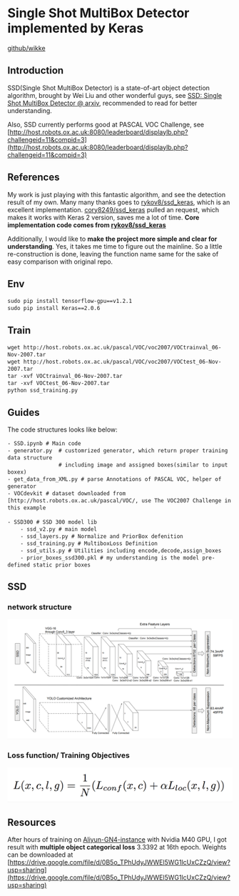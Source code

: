 # Single Shot MultiBox Detector implemented by Keras

[github/wikke](https://github.com/wikke)

## Introduction

SSD(Single Shot MultiBox Detector) is a state-of-art object detection algorithm, brought by Wei Liu and other wonderful guys, see [SSD: Single Shot MultiBox Detector @ arxiv](https://arxiv.org/abs/1512.02325), recommended to read for better understanding.

Also, SSD currently performs good at PASCAL VOC Challenge, see [http://host.robots.ox.ac.uk:8080/leaderboard/displaylb.php?challengeid=11&compid=3](http://host.robots.ox.ac.uk:8080/leaderboard/displaylb.php?challengeid=11&compid=3)

## References

My work is just playing with this fantastic algorithm, and see the detection result of my own. Many many thanks goes to [rykov8/ssd_keras](https://github.com/rykov8/ssd_keras), which is an excellent implementation. [cory8249/ssd_keras](https://github.com/cory8249/ssd_keras) pulled an request, which makes it works with Keras 2 version, saves me a lot of time. **Core implementation code comes from [rykov8/ssd_keras](https://github.com/rykov8/ssd_keras)**

Additionally, I would like to **make the project more simple and clear for understanding**. Yes, it takes me time to figure out the mainline. So a little re-construction is done, leaving the function name same for the sake of easy comparison with original repo.

## Env

```
sudo pip install tensorflow-gpu==v1.2.1
sudo pip install Keras==2.0.6
```

## Train

```
wget http://host.robots.ox.ac.uk/pascal/VOC/voc2007/VOCtrainval_06-Nov-2007.tar
wget http://host.robots.ox.ac.uk/pascal/VOC/voc2007/VOCtest_06-Nov-2007.tar
tar -xvf VOCtrainval_06-Nov-2007.tar
tar -xvf VOCtest_06-Nov-2007.tar
python ssd_training.py
```

## Guides

The code structures looks like below:

```
- SSD.ipynb # Main code
- generator.py  # customrized generator, which return proper training data structure
				# including image and assigned boxes(similar to input boxex)
- get_data_from_XML.py # parse Annotations of PASCAL VOC, helper of generator
- VOCdevkit # dataset downloaded from [http://host.robots.ox.ac.uk/pascal/VOC/, use The VOC2007 Challenge in this example

- SSD300 # SSD 300 model lib
	- ssd_v2.py # main model
	- ssd_layers.py # Normalize and PriorBox defenition
	- ssd_training.py # MultiboxLoss Definition
	- ssd_utils.py # Utilities including encode,decode,assign_boxes
	- prior_boxes_ssd300.pkl # my understanding is the model pre-defined static prior boxes
```

## SSD

### network structure

<img src='./assets/network.png'>

### Loss function/ Training Objectives

<img src='./assets/lossfunction.png'>

## Resources

After hours of training on [Aliyun-GN4-instance](https://www.aliyun.com/product/ecs/gpu) with Nvidia M40 GPU, I got result with **multiple object categorical loss** 3.3392 at 16th epoch. Weights can be downloaded at [https://drive.google.com/file/d/0B5o_TPhUdyJWWEl5WG1lcUxCZzQ/view?usp=sharing](https://drive.google.com/file/d/0B5o_TPhUdyJWWEl5WG1lcUxCZzQ/view?usp=sharing)
